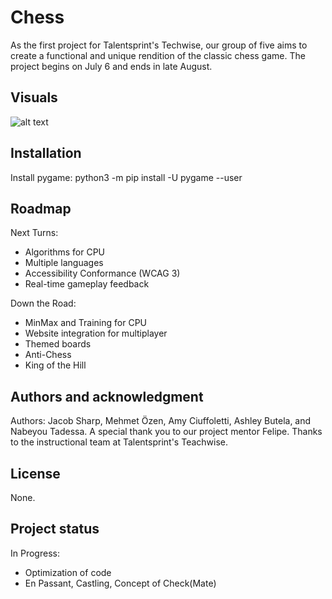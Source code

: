 # Chess
As the first project for Talentsprint's Techwise, our group of five aims to create a functional and unique rendition of the classic chess game. The project begins on July 6 and ends in late August.

## Visuals
![alt text](chess/Assets/visual.png)

## Installation
Install pygame:
    python3 -m pip install -U pygame --user

## Roadmap
Next Turns:
- Algorithms for CPU
- Multiple languages
- Accessibility Conformance (WCAG 3)
- Real-time gameplay feedback

Down the Road:
- MinMax and Training for CPU
- Website integration for multiplayer
- Themed boards
- Anti-Chess
- King of the Hill

## Authors and acknowledgment
Authors: Jacob Sharp, Mehmet Özen, Amy Ciuffoletti, Ashley Butela, and Nabeyou Tadessa.
A special thank you to our project mentor Felipe. Thanks to the instructional team at Talentsprint's Teachwise. 

## License
None.

## Project status
In Progress:
- Optimization of code
- En Passant, Castling, Concept of Check(Mate)